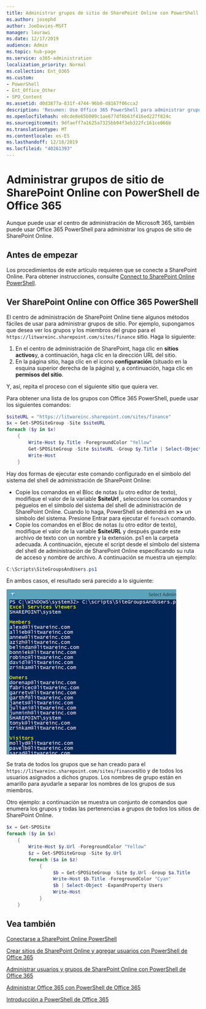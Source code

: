 ```yaml
---
title: Administrar grupos de sitio de SharePoint Online con PowerShell de Office 365
ms.author: josephd
author: JoeDavies-MSFT
manager: laurawi
ms.date: 12/17/2019
audience: Admin
ms.topic: hub-page
ms.service: o365-administration
localization_priority: Normal
ms.collection: Ent_O365
ms.custom:
- PowerShell
- Ent_Office_Other
- SPO_Content
ms.assetid: d0d3877a-831f-4744-96b0-d8167f06cca2
description: 'Resumen: Use Office 365 PowerShell para administrar grupos de sitio de SharePoint Online.'
ms.openlocfilehash: e8cde8e65b009c1ae677df6b63f416ed227f824c
ms.sourcegitcommit: 9dfaeff7a1625a7325bb94f3eb322fc161ce066b
ms.translationtype: MT
ms.contentlocale: es-ES
ms.lasthandoff: 12/18/2019
ms.locfileid: "40261393"
---
```

# <a name="manage-sharepoint-online-site-groups-with-office-365-powershell"></a>Administrar grupos de sitio de SharePoint Online con PowerShell de Office 365

Aunque puede usar el centro de administración de Microsoft 365, también puede usar Office 365 PowerShell para administrar los grupos de sitio de SharePoint Online.

## <a name="before-you-begin"></a>Antes de empezar

Los procedimientos de este artículo requieren que se conecte a SharePoint Online. Para obtener instrucciones, consulte [Connect to SharePoint Online PowerShell](https://docs.microsoft.com/powershell/sharepoint/sharepoint-online/connect-sharepoint-online?view=sharepoint-ps).

## <a name="view-sharepoint-online-with-office-365-powershell"></a>Ver SharePoint Online con Office 365 PowerShell

El centro de administración de SharePoint Online tiene algunos métodos fáciles de usar para administrar grupos de sitio. Por ejemplo, supongamos que desea ver los grupos y los miembros del grupo para el `https://litwareinc.sharepoint.com/sites/finance` sitio. Haga lo siguiente:

1. En el centro de administración de SharePoint, haga clic en **sitios activos**y, a continuación, haga clic en la dirección URL del sitio.
2. En la página sitio, haga clic en el icono **configuración** (situado en la esquina superior derecha de la página) y, a continuación, haga clic en **permisos del sitio**.

Y, así, repita el proceso con el siguiente sitio que quiera ver.

Para obtener una lista de los grupos con Office 365 PowerShell, puede usar los siguientes comandos:

```powershell
$siteURL = "https://litwareinc.sharepoint.com/sites/finance"
$x = Get-SPOSiteGroup -Site $siteURL
foreach ($y in $x)
    {
        Write-Host $y.Title -ForegroundColor "Yellow"
        Get-SPOSiteGroup -Site $siteURL -Group $y.Title | Select-Object -ExpandProperty Users
        Write-Host
    }
```

Hay dos formas de ejecutar este comando configurado en el símbolo del sistema del shell de administración de SharePoint Online:

- Copie los comandos en el Bloc de notas (u otro editor de texto), modifique el valor de la variable **$siteUrl** , seleccione los comandos y péguelos en el símbolo del sistema del shell de administración de SharePoint Online. Cuando lo haga, PowerShell se detendrá en **>>** un símbolo del sistema. Presione Entrar para ejecutar el `foreach` comando.<br/>
- Copie los comandos en el Bloc de notas (u otro editor de texto), modifique el valor de la variable **$siteURL** y después guarde este archivo de texto con un nombre y la extensión. ps1 en la carpeta adecuada. A continuación, ejecute el script desde el símbolo del sistema del shell de administración de SharePoint Online especificando su ruta de acceso y nombre de archivo. A continuación se muestra un ejemplo:

```powershell
C:\Scripts\SiteGroupsAndUsers.ps1
```

En ambos casos, el resultado será parecido a lo siguiente:

![Grupos de sitio de SharePoint Online](media/SPO-site-groups.png)

Se trata de todos los grupos que se han creado para el `https://litwareinc.sharepoint.com/sites/finance`sitio y de todos los usuarios asignados a dichos grupos. Los nombres de grupo están en amarillo para ayudarle a separar los nombres de los grupos de sus miembros.

Otro ejemplo: a continuación se muestra un conjunto de comandos que enumera los grupos y todas las pertenencias a grupos de todos los sitios de SharePoint Online.

```powershell
$x = Get-SPOSite
foreach ($y in $x)
    {
        Write-Host $y.Url -ForegroundColor "Yellow"
        $z = Get-SPOSiteGroup -Site $y.Url
        foreach ($a in $z)
            {
                 $b = Get-SPOSiteGroup -Site $y.Url -Group $a.Title 
                 Write-Host $b.Title -ForegroundColor "Cyan"
                 $b | Select-Object -ExpandProperty Users
                 Write-Host
            }
    }
```
    
## <a name="see-also"></a>Vea también

[Conectarse a SharePoint Online PowerShell](https://docs.microsoft.com/powershell/sharepoint/sharepoint-online/connect-sharepoint-online?view=sharepoint-ps)

[Crear sitios de SharePoint Online y agregar usuarios con PowerShell de Office 365](create-sharepoint-sites-and-add-users-with-powershell.md)

[Administrar usuarios y grupos de SharePoint Online con PowerShell de Office 365](manage-sharepoint-users-and-groups-with-powershell.md)

[Administrar Office 365 con PowerShell de Office 365](manage-office-365-with-office-365-powershell.md)
  
[Introducción a PowerShell de Office 365](getting-started-with-office-365-powershell.md)

